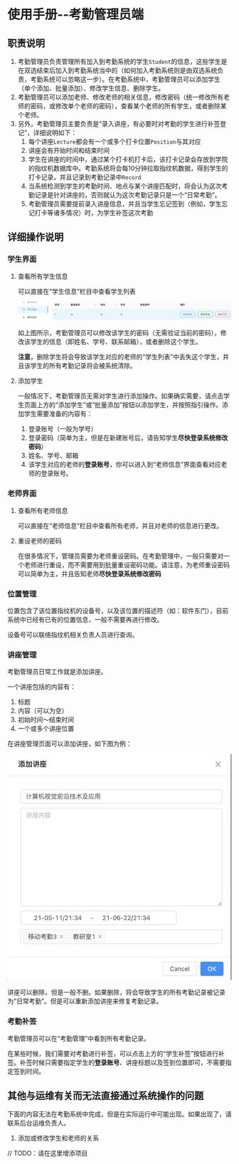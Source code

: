 # 使用手册--考勤管理员端

## 职责说明
1. 考勤管理员负责管理所有加入到考勤系统的学生``Student``的信息，这些学生是在双选结束后加入到考勤系统当中的（如何加入考勤系统则是由双选系统负责，考勤系统可以忽略这一步）。在考勤系统中，考勤管理员可以添加学生（单个添加、批量添加）、修改学生信息、删除学生。
2. 考勤管理员可以添加老师、修改老师的相关信息，修改密码（统一修改所有老师的密码，或修改单个老师的密码），查看某个老师的所有学生，或者删除某个老师。
3. 另外，考勤管理员主要负责是“录入讲座，有必要时对考勤的学生进行补签登记”，详细说明如下：
   1. 每个讲座``Lecture``都会有一个或多个打卡位置``Position``与其对应
   2. 讲座会有开始时间和结束时间
   3. 学生在讲座的时间中，通过某个打卡机打卡后，该打卡记录会存放到学院的指纹机数据库中。考勤系统将会每10分钟拉取指纹机数据，得到学生的打卡记录，并且记录到考勤记录中``Record``
   4. 当系统检测到学生的考勤时间、地点与某个讲座匹配时，将会认为这次考勤记录是针对讲座的，否则就认为这次考勤记录只是一个“日常考勤”。
   5. 考勤管理员需要提前录入讲座信息，并且当学生忘记签到（例如，学生忘记打卡等诸多情况）时，为学生补签这次考勤

## 详细操作说明

### 学生界面
1. 查看所有学生信息
   
   可以直接在“学生信息”栏目中查看学生列表

   ![](imgs/1.png)

   如上图所示，考勤管理员可以修改该学生的密码（无需验证当前的密码），修改该学生的信息（即姓名、学号、联系邮箱），或者删除这个学生。

   **注意**，删除学生将会导致该学生对应的老师的“学生列表”中丢失这个学生，并且该学生的所有考勤记录将会被系统清除。
2. 添加学生
   
    一般情况下，考勤管理员无需对学生进行添加操作。如果确实需要，请点击学生页面上方的“添加学生”或“批量添加”按钮以添加学生，并按照指引操作。添加学生需要准备的内容有：
    1. 登录账号（一般为学号）
    2. 登录密码（简单为主，但是在新建账号后，请告知学生**尽快登录系统修改密码**）
    3. 姓名、学号、邮箱
    4. 该学生对应的老师的**登录账号**，你可以进入到“老师信息”界面查看对应老师的登录账号。

### 老师界面

1. 查看所有老师信息
  
    可以直接在“老师信息”栏目中查看所有老师，并且对老师的信息进行更改。

2. 重设老师的密码

    在很多情况下，管理员需要为老师重设密码。在考勤管理中，一般只需要对一个老师进行重设，而不需要用到批量重设密码功能。请注意，为老师重设密码可以简单为主，并且告知老师**尽快登录系统修改密码**

### 位置管理
位置包含了该位置指纹机的设备号，以及该位置的描述符（如：软件东门），目前系统中已经有已有的位置信息，一般不需要再进行修改。

设备号可以联络指纹机相关负责人员进行查询。

### 讲座管理

考勤管理员日常工作就是添加讲座。

一个讲座包括的内容有：

1. 标题
2. 内容（可以为空）
3. 初始时间～结束时间
4. 一个或多个讲座位置

在讲座管理页面可以添加讲座，如下图为例：

![](imgs/2.png)

讲座可以删除，但是一般不删。如果删除，将会导致学生的所有考勤记录被记录为“日常考勤”。但是可以重新添加讲座来修复考勤记录。

### 考勤补签

考勤管理员可以在“考勤管理”中看到所有考勤记录。

在某些时候，我们需要对考勤进行补签，可以点击上方的“学生补签”按钮进行补签。补签时候只需要指定学生的**登录账号**、讲座标题以及签到位置即可，不需要指定签到时间。


## 其他与运维有关而无法直接通过系统操作的问题

下面的内容无法在考勤系统中完成，但是在实际运行中可能出现。如果出现了，请联系后台运维负责人。

1. 添加或修改学生和老师的关系

// TODO：请在这里增添项目
